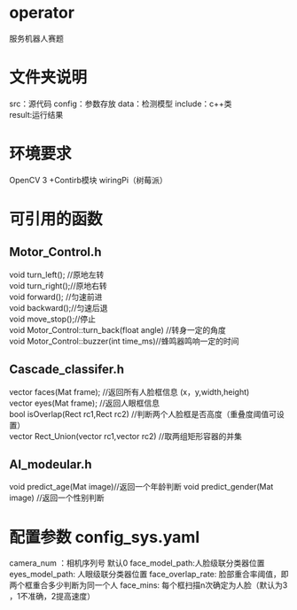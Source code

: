# operator
服务机器人赛题
# 文件夹说明
src：源代码
config：参数存放
data：检测模型
include：c++类  
result:运行结果

# 环境要求
OpenCV 3 +Contirb模块
wiringPi（树莓派）

# 可引用的函数
## Motor_Control.h
void turn_left(); //原地左转  
void turn_right();//原地右转  
void forward(); //匀速前进  
void backward();//匀速后退  
void move_stop();//停止  
void Motor_Control::turn_back(float angle) //转身一定的角度  
void Motor_Control::buzzer(int time_ms)//蜂鸣器鸣响一定的时间  
## Cascade_classifer.h
vector<Rect> faces(Mat frame); //返回所有人脸框信息 (x，y,width,height)  
vector<Rect> eyes(Mat frame); //返回人眼框信息  
bool isOverlap(Rect rc1,Rect rc2) //判断两个人脸框是否高度（重叠度阈值可设置）  
vector<Rect> Rect_Union(vector<Rect> rc1,vector<Rect> rc2) //取两组矩形容器的并集  
## AI_modeular.h
void predict_age(Mat image)//返回一个年龄判断
void predict_gender(Mat image) //返回一个性别判断

# 配置参数 config_sys.yaml
camera_num ：相机序列号 默认0
face_model_path:人脸级联分类器位置
eyes_model_path: 人眼级联分类器位置
face_overlap_rate: 脸部重合率阈值，即两个框重合多少判断为同一个人
face_mins: 每个框扫描n次确定为人脸（默认为3 ，1不准确，2提高速度）

